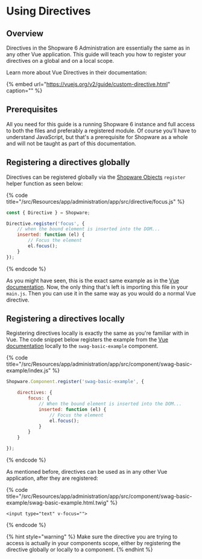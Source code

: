 # Using Directives

## Overview

Directives in the Shopware 6 Administration are essentially the same as in any other Vue application. This guide will teach you how to register your directives on a global and on a local scope.

Learn more about Vue Directives in their documentation:
<!-- markdown-link-check-disable-next-line -->
{% embed url="https://vuejs.org/v2/guide/custom-directive.html" caption="" %}

## Prerequisites

All you need for this guide is a running Shopware 6 instance and full access to both the files and preferably a registered module. Of course you'll have to understand JavaScript, but that's a prerequisite for Shopware as a whole and will not be taught as part of this documentation.

## Registering a directives globally

Directives can be registered globally via the [Shopware Objects](the-shopware-object.md) `register` helper function as seen below:

{% code title="<plugin-root>/src/Resources/app/administration/app/src/directive/focus.js" %}

```javascript
const { Directive } = Shopware;

Directive.register('focus', {
    // when the bound element is inserted into the DOM...
    inserted: function (el) {
        // Focus the element
        el.focus();
    }
});
```

{% endcode %}

As you might have seen, this is the exact same example as in the [Vue documentation](https://vuejs.org/v2/guide/custom-directive.html). Now, the only thing that's left is importing this file in your `main.js`. Then you can use it in the same way as you would do a normal Vue directive.

## Registering a directives locally

Registering directives locally is exactly the same as you're familiar with in Vue. The code snippet below registers the example from the [Vue documentation](https://vuejs.org/v2/guide/custom-directive.html) locally to the `swag-basic-example` component.

{% code title="<plugin-root>/src/Resources/app/administration/app/src/component/swag-basic-example/index.js" %}

```javascript
Shopware.Component.register('swag-basic-example', {

    directives: {
        focus: {
            // When the bound element is inserted into the DOM...
            inserted: function (el) {
                // Focus the element
                el.focus();
            }
        }
    }

});
```

{% endcode %}

As mentioned before, directives can be used as in any other Vue application, after they are registered:

{% code title="<plugin-root>/src/Resources/app/administration/app/src/component/swag-basic-example/swag-basic-example.html.twig" %}

```markup
<input type="text" v-focus="">
```

{% endcode %}

{% hint style="warning" %}
Make sure the directive you are trying to access is actually in your components scope, either by registering the directive globally or locally to a component.
{% endhint %}
